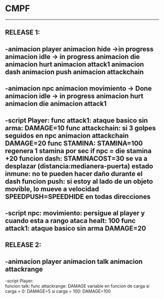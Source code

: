 # CMPF

-------------------------------------------------------
RELEASE 1:
-------------------------------------------------------
-animacion player
  animacion hide ->in progress
  animacion idle -> in progress 
  animacion die
  animacion hurt
  animacion attack1 
  animacion dash
  animacion push
  animacion attackchain
-------------------------------------------------------
-animacion npc
  animacion movimiento -> Done
  animacion idle -> in progress
  animacion hurt
  animacion die
  animacion attack1
-------------------------------------------------------
-script Player:
  func attack1:
    ataque basico sin arma:
    DAMAGE=10
  func attackchain:
    si 3 golpes seguidos en npc
      animacion attackchain
      DAMAGE=20
  func STAMINA: 
    STAMINA=100
    regenera 1 stamina por sec
    if npc = die 
      stamina +20
  funcion dash:
    STAMINACOST=30
    se va a desplazar (distancia:medianera-puerta)
    estado inmune: no te pueden hacer daño durante el dash
  funcion push:
    si estoy al lado de un objeto movible, lo mueve a velocidad SPEEDPUSH=SPEEDHIDE en todas direcciones
-------------------------------------------------------
-script npc:
  movimiento: persigue al player y cuando esta a rango ataca
  healt: 100
  func attack1:
    ataque basico sin arma
    DAMAGE=20
-------------------------------------------------------

RELEASE 2:
-------------------------------------------------------
-animacion player
  animacion talk
  animacion attackrange
-------------------------------------------------------
-script Player:   
  funcion talk:
  func attackrange:
    DAMAGE variable en funcion de carga
      si carga = 0:
        DAMAGE=5
      si carga = 100:
        DAMAGE=100
  

